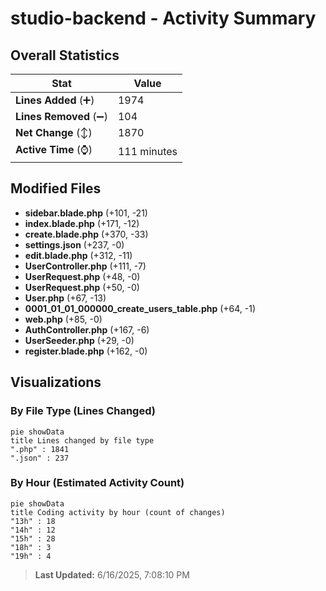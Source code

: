 # studio-backend - Activity Summary 

## Overall Statistics

| Stat                   | Value                                                             |
| ---------------------- | ----------------------------------------------------------------- |
| **Lines Added** (➕)   | 1974                                          |
| **Lines Removed** (➖) | 104                                        |
| **Net Change** (↕)    | 1870                |
| **Active Time** (⌚)   | 111 minutes |


## Modified Files
- **sidebar.blade.php** (+101, -21)
- **index.blade.php** (+171, -12)
- **create.blade.php** (+370, -33)
- **settings.json** (+237, -0)
- **edit.blade.php** (+312, -11)
- **UserController.php** (+111, -7)
- **UserRequest.php** (+48, -0)
- **UserRequest.php** (+50, -0)
- **User.php** (+67, -13)
- **0001_01_01_000000_create_users_table.php** (+64, -1)
- **web.php** (+85, -0)
- **AuthController.php** (+167, -6)
- **UserSeeder.php** (+29, -0)
- **register.blade.php** (+162, -0)

## Visualizations

### By File Type (Lines Changed)

```mermaid
pie showData
title Lines changed by file type
".php" : 1841
".json" : 237
```

### By Hour (Estimated Activity Count)

```mermaid
pie showData
title Coding activity by hour (count of changes)
"13h" : 18
"14h" : 12
"15h" : 28
"18h" : 3
"19h" : 4
```


> **Last Updated:** 6/16/2025, 7:08:10 PM